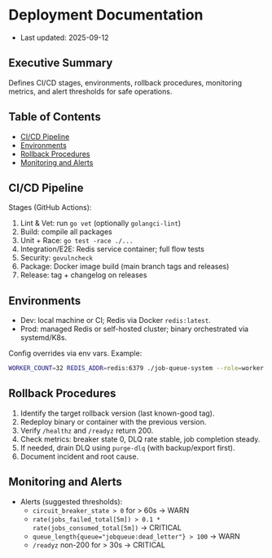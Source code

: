 # Deployment Documentation

- Last updated: 2025-09-12

## Executive Summary
Defines CI/CD stages, environments, rollback procedures, monitoring metrics, and alert thresholds for safe operations.

## Table of Contents
- [CI/CD Pipeline](#cicd-pipeline)
- [Environments](#environments)
- [Rollback Procedures](#rollback-procedures)
- [Monitoring and Alerts](#monitoring-and-alerts)

## CI/CD Pipeline
Stages (GitHub Actions):
1) Lint & Vet: run `go vet` (optionally `golangci-lint`)
2) Build: compile all packages
3) Unit + Race: `go test -race ./...`
4) Integration/E2E: Redis service container; full flow tests
5) Security: `govulncheck`
6) Package: Docker image build (main branch tags and releases)
7) Release: tag + changelog on releases

## Environments
- Dev: local machine or CI; Redis via Docker `redis:latest`.
- Prod: managed Redis or self-hosted cluster; binary orchestrated via systemd/K8s.

Config overrides via env vars. Example:
```bash
WORKER_COUNT=32 REDIS_ADDR=redis:6379 ./job-queue-system --role=worker --config=config.yaml
```

## Rollback Procedures
1) Identify the target rollback version (last known-good tag).
2) Redeploy binary or container with the previous version.
3) Verify `/healthz` and `/readyz` return 200.
4) Check metrics: breaker state 0, DLQ rate stable, job completion steady.
5) If needed, drain DLQ using `purge-dlq` (with backup/export first).
6) Document incident and root cause.

## Monitoring and Alerts
- Alerts (suggested thresholds):
  - `circuit_breaker_state > 0` for > 60s → WARN
  - `rate(jobs_failed_total[5m]) > 0.1 * rate(jobs_consumed_total[5m])` → CRITICAL
  - `queue_length{queue="jobqueue:dead_letter"} > 100` → WARN
  - `/readyz` non-200 for > 30s → CRITICAL
